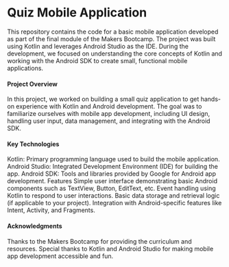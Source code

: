 # Quiz Mobile Application

This repository contains the code for a basic mobile application developed as part 
of the final module of the Makers Bootcamp. The project was built using Kotlin and 
leverages Android Studio as the IDE. During the development, we focused on understanding 
the core concepts of Kotlin and working with the Android SDK to create small, functional mobile applications.

#### Project Overview
In this project, we worked on building a small quiz application to get hands-on experience with Kotlin and Android development. 
The goal was to familiarize ourselves with mobile app development, including UI design, handling user input, data management, and integrating with the Android SDK.

#### Key Technologies
Kotlin: Primary programming language used to build the mobile application.
Android Studio: Integrated Development Environment (IDE) for building the app.
Android SDK: Tools and libraries provided by Google for Android app development.
Features
Simple user interface demonstrating basic Android components such as TextView, Button, EditText, etc.
Event handling using Kotlin to respond to user interactions.
Basic data storage and retrieval logic (if applicable to your project).
Integration with Android-specific features like Intent, Activity, and Fragments.

#### Acknowledgments
Thanks to the Makers Bootcamp for providing the curriculum and resources.
Special thanks to Kotlin and Android Studio for making mobile app development accessible and fun.
